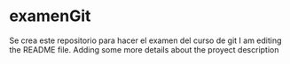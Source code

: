 # examenGit
Se crea este repositorio para hacer el examen del curso de git
I am editing the README file. Adding some more details about the proyect description 
